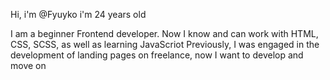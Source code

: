 Hi, i'm @Fyuyko
i'm 24 years old

I am a beginner Frontend developer. 
Now I know and can work with HTML, CSS, SCSS, as well as learning JavaScriot
Previously, I was engaged in the development of landing pages on freelance, now I want to develop and move on





